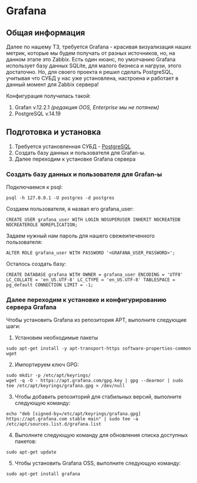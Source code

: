 # Grafana

## Общая информация

Далее по нашему ТЗ, требуется Grafana - красивая визуализация наших метрик, которые мы будем получать от разных источников, но, на данном этапе это Zabbix.
Есть один нюанс, по умолчанию Grafana использует базу данных SQLite, для малого бизнеса и нагрузи, этого достаточно.
Но, для своего проекта я решил сделать PostgreSQL, учитывая что СУБД у нас уже установлена, настроена и работает в данный момент для Zabbix сервера!

Конфигурация получилась такой:
1. Grafan v.12.2.1 *(редакция OOS, Enterprise мы не потянем)*
2. PostgreSQL v.14.19

## Подготовка и установка

1. Требуется установленная СУБД - [PostgreSQL](https://www.postgresql.org/download/linux/ubuntu/)
2. Создать базу данных и пользователя для Grafan-ы. 
3. Далее переходим к установке Grafana сервера

### Создать базу данных и пользователя для Grafan-ы

Подключаемся к psql:
```
psql -h 127.0.0.1 -U postgres -d postgres
```

Создаем пользователя, я назвал его grafana_user:
```
CREATE USER grafana_user WITH LOGIN NOSUPERUSER INHERIT NOCREATEDB NOCREATEROLE NOREPLICATION;
```

Задаем нужный нам пароль для нашего свежеипеченного пользователя:
```
ALTER ROLE grafana_user WITH PASSWORD '<GRAFANA_USER_PASSWORD>';
```

Осталось создать базу:

```
CREATE DATABASE grafana WITH OWNER = grafana_user ENCODING = 'UTF8' LC_COLLATE = 'en_US.UTF-8' LC_CTYPE = 'en_US.UTF-8' TABLESPACE = pg_default CONNECTION LIMIT = -1;
```

### Далее переходим к установке и конфигурированию сервера Grafana

Чтобы установить Grafana из репозитория APT, выполните следующие шаги:

1. Установим необходимые пакеты
```
sudo apt-get install -y apt-transport-https software-properties-common wget
```
2. Импортируем ключ GPG:
```
sudo mkdir -p /etc/apt/keyrings/
wget -q -O - https://apt.grafana.com/gpg.key | gpg --dearmor | sudo tee /etc/apt/keyrings/grafana.gpg > /dev/null
```

3. Чтобы добавить репозиторий для стабильных версий, выполните следующую команду:
```
echo "deb [signed-by=/etc/apt/keyrings/grafana.gpg] https://apt.grafana.com stable main" | sudo tee -a /etc/apt/sources.list.d/grafana.list
```

4. Выполните следующую команду для обновления списка доступных пакетов:
```
sudo apt-get update
```

5. Чтобы установить Grafana OSS, выполните следующую команду:
```
sudo apt-get install grafana
```
